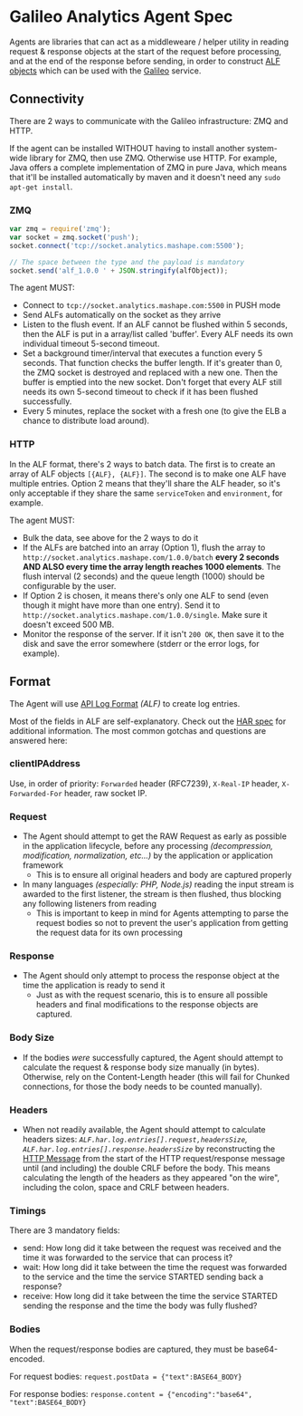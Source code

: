 # Galileo Analytics Agent Spec

Agents are libraries that can act as a middleweare / helper utility in reading request & response objects at the start of the request before processing, and at the end of the response before sending, in order to construct [ALF objects](https://github.com/Mashape/api-log-format) which can be used with the [Galileo](https://www.apianalytics.com/) service.

## Connectivity

There are 2 ways to communicate with the Galileo infrastructure: ZMQ and HTTP.

If the agent can be installed WITHOUT having to install another system-wide library for ZMQ, then use ZMQ. Otherwise use HTTP. For example, Java offers a complete implementation of ZMQ in pure Java, which means that it'll be installed automatically by maven and it doesn't need any `sudo apt-get install`.

### ZMQ

```js
var zmq = require('zmq');
var socket = zmq.socket('push');
socket.connect('tcp://socket.analytics.mashape.com:5500');

// The space between the type and the payload is mandatory
socket.send('alf_1.0.0 ' + JSON.stringify(alfObject));
```

The agent MUST:

- Connect to `tcp://socket.analytics.mashape.com:5500` in PUSH mode
- Send ALFs automatically on the socket as they arrive
- Listen to the flush event. If an ALF cannot be flushed within 5 seconds, then the ALF is put in a array/list called 'buffer'. Every ALF needs its own individual timeout 5-second timeout.
- Set a background timer/interval that executes a function every 5 seconds. That function checks the buffer length. If it's greater than 0, the ZMQ socket is destroyed and replaced with a new one. Then the buffer is emptied into the new socket. Don't forget that every ALF still needs its own 5-second timeout to check if it has been flushed successfully.
- Every 5 minutes, replace the socket with a fresh one (to give the ELB a chance to distribute load around).

### HTTP

In the ALF format, there's 2 ways to batch data. The first is to create an array of ALF objects `[{ALF}, {ALF}]`. The second is to make one ALF have multiple entries. Option 2 means that they'll share the ALF header, so it's only acceptable if they share the same `serviceToken` and `environment`, for example.

The agent MUST:

- Bulk the data, see above for the 2 ways to do it
- If the ALFs are batched into an array (Option 1), flush the array to `http://socket.analytics.mashape.com/1.0.0/batch` **every 2 seconds AND ALSO every time the array length reaches 1000 elements**. The flush interval (2 seconds) and the queue length (1000) should be configurable by the user.
- If Option 2 is chosen, it means there's only one ALF to send (even though it might have more than one entry). Send it to `http://socket.analytics.mashape.com/1.0.0/single`.  Make sure it doesn't exceed 500 MB.
- Monitor the response of the server. If it isn't `200 OK`, then save it to the disk and save the error somewhere (stderr or the error logs, for example).


## Format

The Agent will use [API Log Format](https://github.com/Mashape/api-log-format) *(ALF)* to create log entries.

Most of the fields in ALF are self-explanatory. Check out the [HAR spec](http://www.softwareishard.com/blog/har-12-spec/) for additional information. The most common gotchas and questions are answered here:

### clientIPAddress

Use, in order of priority: `Forwarded` header (RFC7239), `X-Real-IP` header, `X-Forwarded-For` header, raw socket IP.

### Request

- The Agent should attempt to get the RAW Request as early as possible in the application lifecycle, before any processing *(decompression, modification, normalization, etc...)* by the application or application framework
  - This is to ensure all original headers and body are captured properly
- In many languages *(especially: PHP, Node.js)* reading the input stream is awarded to the first listener, the stream is then flushed, thus blocking any following listeners from reading
  - This is important to keep in mind for Agents attempting to parse the request bodies so not to prevent the user's application from getting the request data for its own processing

### Response

- The Agent should only attempt to process the response object at the time the application is ready to send it
  - Just as with the request scenario, this is to ensure all possible headers and final modifications to the response objects are captured.

### Body Size

- If the bodies *were* successfully captured, the Agent should attempt to calculate the request & response body size manually (in bytes). Otherwise, rely on the Content-Length header (this will fail for Chunked connections, for those the body needs to be counted manually).

### Headers

- When not readily available, the Agent should attempt to calculate headers sizes: *`ALF.har.log.entries[].request,headersSize`, `ALF.har.log.entries[].response.headersSize`* by reconstructing the [HTTP Message](http://httpwg.github.io/specs/rfc7230.html#http.message) from the start of the HTTP request/response message until (and including) the double CRLF before the body. This means calculating the length of the headers as they appeared "on the wire", including the colon, space and CRLF between headers.

### Timings

There are 3 mandatory fields:

- send: How long did it take between the request was received and the time it was forwarded to the service that can process it?
- wait: How long did it take between the time the request was forwarded to the service and the time the service STARTED sending back a response?
- receive: How long did it take between the time the service STARTED sending the response and the time the body was fully flushed?

### Bodies

When the request/response bodies are captured, they must be base64-encoded.

For request bodies: `request.postData = {"text":BASE64_BODY}`

For response bodies: `response.content = {"encoding":"base64", "text":BASE64_BODY}`
